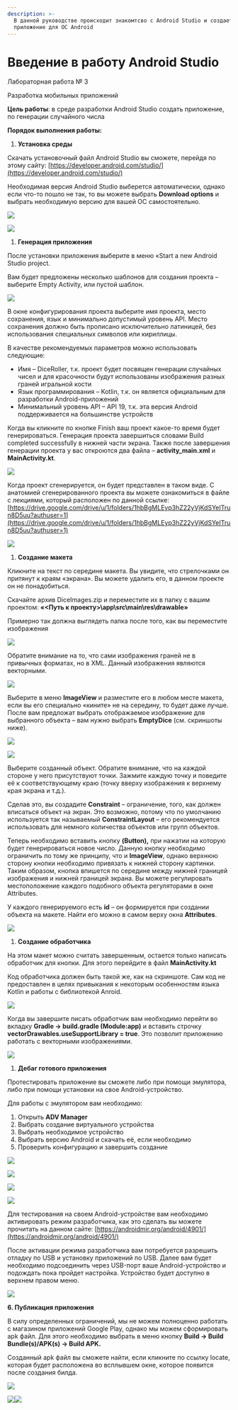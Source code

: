 ```yaml
---
description: >-
  В данной руководстве происходит знакомтсво с Android Studio и создается первое
  приложение для ОС Android
---
```


# Введение в работу Android Studio

Лабораторная работа № 3

Разработка мобильных приложений

**Цель работы**: в среде разработки Android Studio создать приложение, по генерации случайного числа

**Порядок выполнения работы:**

1. **Установка среды**

Скачать установочный файл Android Studio вы сможете, перейдя по этому сайту: [https://developer.android.com/studio/](https://developer.android.com/studio/)

Необходимая версия Android Studio выберется автоматически, однако если что-то пошло не так, то вы можете выбрать **Download options** и выбрать необходимую версию для вашей ОС самостоятельно.

![](.gitbook/assets/0%20%282%29.png)

![](.gitbook/assets/1%20%281%29.png)

1. **Генерация приложения**

После установки приложения выберите в меню «Start a new Android Studio project.

Вам будет предложены несколько шаблонов для создания проекта – выберите Empty Activity, или пустой шаблон.

![](.gitbook/assets/2.png)

В окне конфигурирования проекта выберите имя проекта, место сохранения, язык и минимально допустимый уровень API. Место сохранения должно быть прописано исключительно латиницей, без использования специальных символов или кириллицы.

В качестве рекомендуемых параметров можно использовать следующие:

* Имя – DiceRoller, т.к. проект будет посвящен генерации случайных чисел и для красочности будут использованы изображения разных граней игральной кости
* Язык программирования – Kotlin, т.к. он является официальным для разработки Android-приложений
* Минимальный уровень API – API 19, т.к. эта версия Android поддерживается на большинстве устройств

Когда вы кликните по кнопке Finish ваш проект какое-то время будет генерироваться. Генерация проекта завершиться словами Build completed successfully в нижней части экрана. Также после завершения генерации проекта у вас откроются два файла – **activity\_main.xml** и **MainActivity.kt**.

![](.gitbook/assets/3.png)

Когда проект сгенерируется, он будет представлен в таком виде. С анатомией сгенерированного проекта вы можете ознакомиться в файле с лекциями, который расположен по данной ссылке: [https://drive.google.com/drive/u/1/folders/1hbBgMLEyp3hZ22yVjKdSYeITrun8D5uu?authuser=1](https://drive.google.com/drive/u/1/folders/1hbBgMLEyp3hZ22yVjKdSYeITrun8D5uu?authuser=1)

![](.gitbook/assets/4.png)

1. **Создание макета**

Кликните на текст по середине макета. Вы увидите, что стрелочками он притянут к краям «экрана». Вы можете удалить его, в данном проекте он не понадобиться.

Скачайте архив DiceImages.zip и переместите их в папку с вашим проектом: **«&lt;Путь к проекту&gt;\app\src\main\res\drawable»**

Примерно так должна выглядеть папка после того, как вы переместите изображения

![](.gitbook/assets/5.png)

Обратите внимание на то, что сами изображения граней не в привычных форматах, но в XML. Данный изображения являются векторными.

![](.gitbook/assets/6.png)

Выберите в меню **ImageView** и разместите его в любом месте макета, если вы его специально «кините» не на середину, то будет даже лучше. После вам предложат выбрать отображаемое изображение для выбранного объекта – вам нужно выбрать **EmptyDice** \(см. скриншоты ниже\).

![](.gitbook/assets/7.png)

![](.gitbook/assets/8.png)

Выберите созданный объект. Обратите внимание, что на каждой стороне у него присутствуют точки. Зажмите каждую точку и поведите её к соответствующему краю \(точку вверху изображения к верхнему края экрана и т.д.\).

Сделав это, вы создадите **Constraint** – ограничение, того, как должен вписаться объект на экран. Это возможно, потому что по умолчанию используется так называемый **ConstraintLayout** – его рекомендуется использовать для немного количества объектов или групп объектов.

Теперь необходимо вставить кнопку **\(Button\),** при нажатии на которую будет генерироваться новое число. Данную кнопку необходимо ограничить по тому же принципу, что и **ImageView**, однако верхнюю сторону кнопки необходимо привязать к нижней сторону картинки. Таким образом, кнопка впишется по середине между нижней границей изображения и нижней границей экрана. Вы можете регулировать местоположение каждого подобного объекта регуляторами в окне Attributes.

У каждого генерируемого есть **id** – он формируется при создании объекта на макете. Найти его можно в самом верху окна **Attributes**.

![](.gitbook/assets/9.png)

1. **Создание обработчика**

На этом макет можно считать завершенным, остается только написать обработчик для кнопки. Для этого перейдите в файл **MainActivity.kt**

Код обработчика должен быть такой же, как на скриншоте. Сам код не предоставлен в целях привыкания к некоторым особенностям языка Kotlin и работы с библиотекой Anroid.

![](.gitbook/assets/10.png)

Когда вы завершите писать обработчик вам необходимо перейти во вкладку **Gradle -&gt; build.gradle \(Module:app\)** и вставить строчку **vectorDrawables.useSupportLibrary = true**. Это позволит приложению работать с векторными изображениями.

![](.gitbook/assets/11.png)

1. **Дебаг готового приложения**

Протестировать приложение вы сможете либо при помощи эмулятора, либо при помощи установки на свое Android-устройство.

Для работы с эмулятором вам необходимо:

1. Открыть **ADV Manager**
2. Выбрать создание виртуального устройства
3. Выбрать необходимое устройство
4. Выбрать версию Android и скачать её, если необходимо
5. Проверить конфигурацию и завершить создание

![](.gitbook/assets/12.png)

![](.gitbook/assets/13.png)

![](.gitbook/assets/14.png)

![](.gitbook/assets/15.png)

Для тестирования на своем Android-устройстве вам необходимо активировать режим разработчика, как это сделать вы можете прочитать на данном сайте: [https://androidmir.org/android/4901/](https://androidmir.org/android/4901/)

После активации режима разработчика вам потребуется разрешить отладку по USB и установку приложений по USB. Далее вам будет необходимо подсоединить через USB-порт ваше Android-устройство и подождать пока пройдет настройка. Устройство будет доступно в верхнем правом меню.

![](.gitbook/assets/16.png)

**6. Публикация приложения**

В силу определенных ограничений, мы не можем полноценно работать с магазином приложений Google Play, однако мы можем сформировать apk файл. Для этого необходимо выбрать в меню кнопку **Build -&gt; Build Bundle\(s\)/APK\(s\) -&gt; Build APK.**

Созданный apk файл вы сможете найти, если кликните по ссылку locate, которая будет расположена во всплывшем окне, которое появится после создания билда.

![](.gitbook/assets/17.png)

![](.gitbook/assets/18.png)![](.gitbook/assets/19.png)

